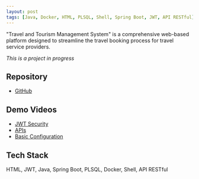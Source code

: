 ```yaml
---
layout: post
tags: [Java, Docker, HTML, PLSQL, Shell, Spring Boot, JWT, API RESTful]
---
```


"Travel and Tourism Management System" is a comprehensive web-based platform designed to streamline the travel booking process for travel service providers.

*This is a project in progress*

## Repository
- [GitHub][github-repo]

## Demo Videos
- [JWT Security][jwt-security]  
- [APIs][apis]  
- [Basic Configuration][basic-configuration]  

## Tech Stack
HTML, JWT, Java, Spring Boot, PLSQL, Docker, Shell, API RESTful

[basic-configuration]: https://youtu.be/_cT65mJk7Qg
[apis]: https://youtu.be/lYAUiMzAN8I
[github-repo]: https://github.com/it-moisesmoreno/travel-and-tourism-management-system
[jwt-security]: https://youtu.be/By0G4TXOYdM
